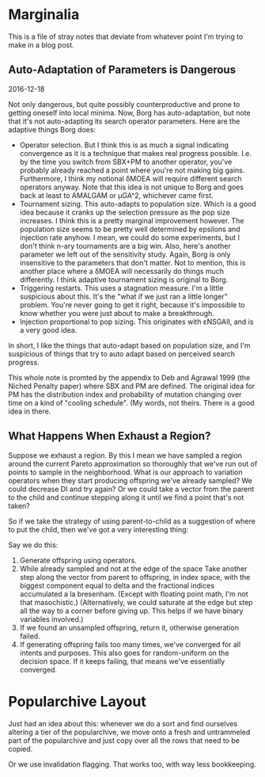 # Marginalia

This is a file of stray notes that deviate from whatever point I'm
trying to make in a blog post.


## Auto-Adaptation of Parameters is Dangerous

2016-12-18

Not only dangerous, but quite possibly counterproductive and prone
to getting oneself into local minima.  Now, Borg has
auto-adaptation, but note that it's not auto-adapting its search
operator parameters.  Here are the adaptive things Borg does:

* Operator selection.  But I think this is as much a signal
  indicating convergence as it is a technique that makes real
  progress possible.  I.e. by the time you switch from SBX+PM to
  another operator, you've probably already reached a point where
  you're not making big gains.  Furthermore, I think my notional
  δMOEA will require different search operators anyway.
  Note that this idea is not unique to Borg and goes back at least
  to AMALGAM or μGA^2, whichever came first.
* Tournament sizing.  This auto-adapts to population size.  Which is
  a good idea because it cranks up the selection pressure as the pop
  size increases.  I think this is a pretty marginal improvement
  however.  The population size seems to be pretty well determined
  by epsilons and injection rate anyhow.  I mean, we could do some
  experiments, but I don't think n-ary tournaments are a big win.
  Also, here's another parameter we left out of the sensitivity
  study.  Again, Borg is only insensitive to the parameters that
  don't matter.  Not to mention, this is another place where a δMOEA
  will necessarily do things much differently.  I think adaptive
  tournament sizing is original to Borg.
* Triggering restarts.  This uses a stagnation measure.  I'm a
  little suspicious about this.  It's the "what if we just ran a
  little longer" problem.  You're never going to get it right,
  because it's impossible to know whether you were just about to
  make a breakthrough.
* Injection proportional to pop sizing.  This originates with
  εNSGAII, and is a very good idea.

In short, I like the things that auto-adapt based on population size,
and I'm suspicious of things that try to auto adapt based on
perceived search progress.

This whole note is promted by the appendix to Deb and Agrawal 1999
(the Niched Penalty paper) where SBX and PM are defined.  The
original idea for PM has the distribution index and probability of
mutation changing over time on a kind of "cooling schedule".  (My
words, not theirs.  There is a good idea in there.

## What Happens When Exhaust a Region?

Suppose we exhaust a region.  By this I mean we have sampled a
region around the current Pareto approximation so thoroughly
that we've run out of points to sample in the neighborhood.
What is our approach to variation operators when they start
producing offspring we've already sampled?  We could decrease
DI and try again?  Or we could take a vector from the parent to
the child and continue stepping along it until we find a point
that's not taken?

So if we take the strategy of using parent-to-child as a suggestion
of where to put the child, then we've got a very interesting thing:

Say we do this:

1. Generate offspring using operators.
2. While already sampled and not at the edge of the space
    Take another step along the vector from parent to
    offspring, in index space, with the biggest component
    equal to delta and the fractional indices accumulated a
    la bresenham.  (Except with floating point math, I'm not
    that masochistic.)  (Alternatively, we could saturate at
    the edge but step all the way to a corner before giving
    up.  This helps if we have binary variables involved.)
4. If we found an unsampled offspring, return it, otherwise 
   generation failed.
5. If generating offspring fails too many times, we've converged
   for all intents and purposes.
   This also goes for random-uniform on the decision space.
   If it keeps failing, that means we've essentially converged.


# Popularchive Layout

Just had an idea about this: whenever we do a sort and
find ourselves altering a tier of the popularchive, we move
onto a fresh and untrammeled part of the popularchive and just
copy over all the rows that need to be copied.

Or we use invalidation flagging.  That works too, with way
less bookkeeping.
